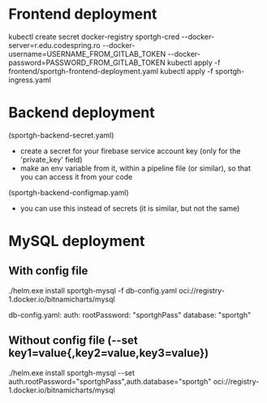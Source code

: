 # Frontend deployment

kubectl create secret docker-registry sportgh-cred --docker-server=r.edu.codespring.ro --docker-username=USERNAME_FROM_GITLAB_TOKEN --docker-password=PASSWORD_FROM_GITLAB_TOKEN
kubectl apply -f frontend/sportgh-frontend-deployment.yaml
kubectl apply -f sportgh-ingress.yaml

# Backend deployment

(sportgh-backend-secret.yaml)
- create a secret for your firebase service account key (only for the 'private_key' field)
- make an env variable from it, within a pipeline file (or similar), so that you can access it from your code

(sportgh-backend-configmap.yaml)
- you can use this instead of secrets (it is similar, but not the same)

# MySQL deployment

## With config file
./helm.exe install sportgh-mysql -f db-config.yaml oci://registry-1.docker.io/bitnamicharts/mysql

db-config.yaml:
auth:
rootPassword: "sportghPass"
database: "sportgh"

## Without config file (--set key1=value{,key2=value,key3=value})
./helm.exe install sportgh-mysql --set auth.rootPassword="sportghPass",auth.database="sportgh" oci://registry-1.docker.io/bitnamicharts/mysql
